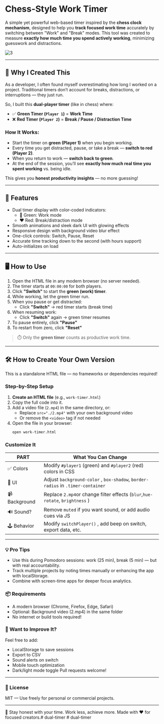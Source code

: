 # Chess-Style Work Timer

A simple yet powerful web-based timer inspired by the **chess clock mechanism**, designed to help you **track focused work time** accurately by switching between "Work" and "Break" modes. This tool was created to measure **exactly how much time you spend actively working**, minimizing guesswork and distractions.


![3](https://github.com/user-attachments/assets/24739414-e892-40c1-8aa8-9b081fc74d25)

---
## 🎯 Why I Created This

As a developer, I often found myself overestimating how long I worked on a project. Traditional timers don’t account for breaks, distractions, or interruptions — they just run.

So, I built this **dual-player timer** (like in chess) where:

- ✅ **Green Timer (`Player 1`)** = **Work Time**  
- ❌ **Red Timer (`Player 2`)** = **Break / Pause / Distraction Time**

### How It Works:
- Start the timer on **green (Player 1)** when you begin working.
- Every time you get distracted, pause, or take a break — **switch to red (Player 2)**.
- When you return to work — **switch back to green**.
- At the end of the session, you’ll see **exactly how much real time you spent working** vs. being idle.

This gives you **honest productivity insights** — no more guessing!

---

## 🔧 Features

- Dual timer display with color-coded indicators:
  - 💚 Green: Work mode
  - ❤️ Red: Break/distraction mode
- Smooth animations and sleek dark UI with glowing effects
- Responsive design with background video blur effect
- One-click controls: Switch, Pause, Reset
- Accurate time tracking down to the second (with hours support)
- Auto-initializes on load

---

## 🖥️ How to Use

1. Open the HTML file in any modern browser (no server needed).
2. The timer starts at `00:00:00` for both players.
3. Click **"Switch"** to start the **green (work) timer**.
4. While working, let the green timer run.
5. When you pause or get distracted:
   - Click **"Switch"** → red timer starts (break time)
6. When resuming work:
   - Click **"Switch"** again → green timer resumes
7. To pause entirely, click **"Pause"**
8. To restart from zero, click **"Reset"**

> ⏱️ Only the **green timer** counts as productive work time.

---

## 🛠️ How to Create Your Own Version

This is a standalone HTML file — no frameworks or dependencies required!

### Step-by-Step Setup

1. **Create an HTML file** (e.g., `work-timer.html`)
2. Copy the full code into it.
3. Add a video file (`2.mp4`) in the same directory, or:
   - Replace `src="./2.mp4"` with your own background video
   - Or remove the `<video>` tag if not needed
4. Open the file in your browser:  
   ```bash
   open work-timer.html
   ```
### Customize It
PART | What You Can Change
-----|------
✅ Colors | Modify `#player1` (green) and `#player2` (red) colors in CSS
🎨 UI | Adjust `background-color` , `box-shadow`, `border-radius` in `.timer-container`
📹 Background | Replace `2.mp4`or change filter effects (`blur`,`hue-rotate`, `brightness` )
🔊 Sound? | Remove `muted` if you want sound, or add audio cues via JS
🕹️ Behavior | Modify `switchPlayer()` , add beep on switch, export data, etc.

----------
### 💡 Pro Tips
- Use this during Pomodoro sessions: work (25 min), break (5 min) — but with real accountability.
- Track multiple projects by noting times manually or enhancing the app with localStorage.
- Combine with screen-time apps for deeper focus analytics.

### 📦 Requirements
- A modern browser (Chrome, Firefox, Edge, Safari)
- Optional: Background video (2.mp4) in the same folder
- No internet or build tools required!

### 🤝 Want to Improve It?
Feel free to add:
- LocalStorage to save sessions
- Export to CSV
- Sound alerts on switch
- Mobile touch optimization
- Dark/light mode toggle
Pull requests welcome!

---
### 📝 License
MIT — Use freely for personal or commercial projects.

---
🎯 Stay honest with your time. Work less, achieve more.
Made with ❤️ for focused creators.#   d u a l - t i m e r 
 
 #   d u a l - t i m e r 
 
 
